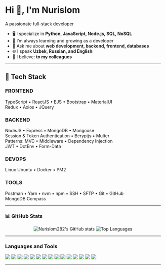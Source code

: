 # Hi 👋, I'm Nurislom

A passionate full-stack developer

- 🖥️ I specialize in **Python, JavaScript, Node.js, SQL, NoSQL**
- 🌱 I’m always learning and growing as a developer
- 💬 Ask me about **web development, backend, frontend, databases**
- 🌐 I speak **Uzbek, Russian, and English**
- 🤝 I believe: **to my colleagues**

---

## 🚀 Tech Stack

### FRONTEND
TypeScript • ReactJS  • EJS • Bootstrap • MaterialUI  
Redux • Axios • JQuery

### BACKEND
NodeJS • Express • MongoDB • Mongoose  
Session & Token Authentication • Bcryptjs • Multer  
Patterns: MVC • Middleware • Dependency Injection  
JWT • DotEnv • Form-Data

### DEVOPS
Linux Ubuntu • Docker • PM2

### TOOLS
Postman • Yarn • nvm • npm • SSH • SFTP • Git • GitHub  
MongoDB Compass

---

### 📊 GitHub Stats

<p align="center">
  <img src="https://github-readme-stats.vercel.app/api?username=Nurislom282&show_icons=true&theme=dark" alt="Nurislom282's GitHub stats" />
  <img src="https://github-readme-stats.vercel.app/api/top-langs/?username=Nurislom282&layout=compact&theme=dark" alt="Top Languages" />
</p>

---

### Languages and Tools

<p>
  <img src="https://img.shields.io/badge/Python-3776AB?style=for-the-badge&logo=python&logoColor=white" />
  <img src="https://img.shields.io/badge/Django-092E20?style=for-the-badge&logo=django&logoColor=white" />
  <img src="https://img.shields.io/badge/JavaScript-F7DF1E?style=for-the-badge&logo=javascript&logoColor=black" />
  <img src="https://img.shields.io/badge/TypeScript-3178C6?style=for-the-badge&logo=typescript&logoColor=white" />
  <img src="https://img.shields.io/badge/React-20232A?style=for-the-badge&logo=react&logoColor=61dafb" />
  <img src="https://img.shields.io/badge/Redux-764ABC?style=for-the-badge&logo=redux&logoColor=white" />
  <img src="https://img.shields.io/badge/Node.js-339933?style=for-the-badge&logo=nodedotjs&logoColor=white" />
  <img src="https://img.shields.io/badge/Express-000?style=for-the-badge&logo=express&logoColor=white" />
  <img src="https://img.shields.io/badge/MongoDB-47A248?style=for-the-badge&logo=mongodb&logoColor=white" />
  <img src="https://img.shields.io/badge/Docker-2496ED?style=for-the-badge&logo=docker&logoColor=white" />
  <img src="https://img.shields.io/badge/Linux-FCC624?style=for-the-badge&logo=linux&logoColor=black" />
  <img src="https://img.shields.io/badge/Ubuntu-E95420?style=for-the-badge&logo=ubuntu&logoColor=white" />
  <img src="https://img.shields.io/badge/Git-F05032?style=for-the-badge&logo=git&logoColor=white" />
  <img src="https://img.shields.io/badge/GitHub-181717?style=for-the-badge&logo=github&logoColor=white" />
  <img src="https://img.shields.io/badge/Postman-FF6C37?style=for-the-badge&logo=postman&logoColor=white" />
</p>

---

<!--
**Nurislom282/Nurislom282** is a ✨ _special_ ✨ repository because its `README.md` (this file) appears on your GitHub profile.
-->
